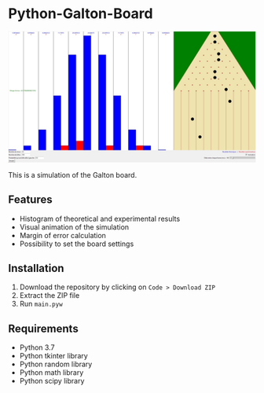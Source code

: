 # Python-Galton-Board
![Preview image](./preview/preview.jpg)

This is a simulation of the Galton board.
## Features
- Histogram of theoretical and experimental results
- Visual animation of the simulation
- Margin of error calculation
- Possibility to set the board settings
## Installation
1. Download the repository by clicking on `Code > Download ZIP`
2. Extract the ZIP file
3. Run `main.pyw`
## Requirements
- Python 3.7
- Python tkinter library
- Python random library
- Python math library
- Python scipy library